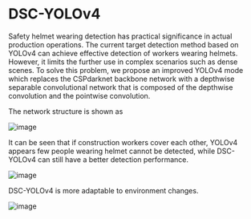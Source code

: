 # DSC-YOLOv4

Safety helmet wearing detection has practical significance in actual production operations. The current target detection method based on YOLOv4 can achieve effective detection of workers wearing helmets. However, it limits the further use in complex scenarios such as dense scenes. To solve this problem, we propose an improved YOLOv4 mode which replaces the CSPdarknet backbone network with a depthwise separable convolutional network that is composed of the depthwise convolution and the pointwise convolution. 

The network structure is shown as

![image](https://user-images.githubusercontent.com/28681601/127974670-68aa6375-1190-47a6-932a-f6937ce31aec.png)

It can be seen that if construction workers cover each other, YOLOv4 appears few people wearing helmet cannot be detected, while DSC-YOLOv4 can still have a better detection performance.


![image](https://user-images.githubusercontent.com/28681601/127973847-80d41e4a-7926-460c-807f-da5682bf3e5e.png)

DSC-YOLOv4 is more adaptable to environment changes.


![image](https://user-images.githubusercontent.com/28681601/127973935-9a1482b6-d4b6-4acd-be92-235204d075bf.png)
